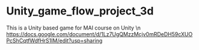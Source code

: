 # Unity_game_flow_project_3d
 This is a Unity based game for MAI course on Unity \n https://docs.google.com/document/d/1Lz7UgQMzzMcjv0mRDeDH59cXUOPcShCqtfWdfHrS1IM/edit?usp=sharing
